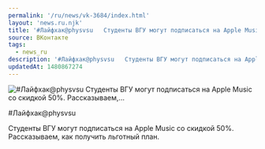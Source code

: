 ```yaml
---
permalink: '/ru/news/vk-3684/index.html'
layout: 'news.ru.njk'
title: '#Лайфхак@physvsu   Студенты ВГУ могут подписаться на Apple Music со скидкой 50%. Рассказываем,'
source: ВКонтакте
tags:
  - news_ru
description: '#Лайфхак@physvsu   Студенты ВГУ могут подписаться на Apple Music со скидкой 50%. Рассказываем,…'
updatedAt: 1480867274
---
```

![#Лайфхак@physvsu   Студенты ВГУ могут подписаться на Apple Music со скидкой 50%. Рассказываем,…](https://sun9-32.userapi.com/impf/c636816/v636816484/37276/gv43JW-8nFQ.jpg?size=1200x630&quality=96&proxy=1&sign=834bce95111c579262949dd14b2975ac&c_uniq_tag=vMnb5ZNX9E-NdcTPn5VQ-33igsgd0hi07XhSb7LIfkE&type=album)

#Лайфхак@physvsu

Студенты ВГУ могут подписаться на Apple Music со скидкой 50%. Рассказываем, как получить льготный план.
